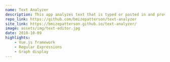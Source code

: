 ```yaml
---
name: Text Analyzer
description: This app analyzes text that is typed or pasted in and provides various statistics.
repo_link: https://github.com/bmizepatterson/text-analyzer
site_link: https://bmizepatterson.github.io/text-analyzer/
image: assets/img/text-editor.jpg
date: 2018-10-09
highlights:
    - Vue.js framework
    - Regular Expressions
    - Graph display
---
```

